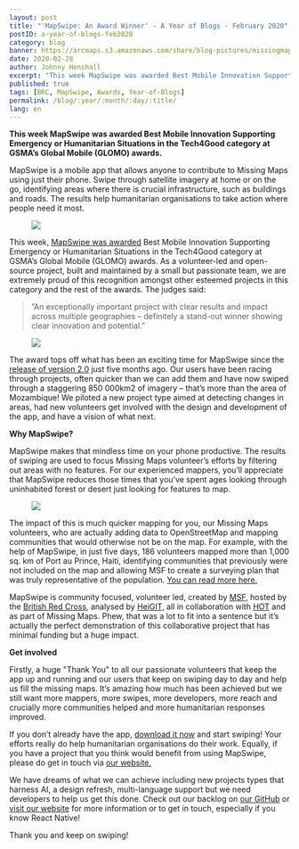 ```yaml
---
layout: post
title: "'MapSwipe: An Award Winner' - A Year of Blogs - February 2020"
postID: a-year-of-blogs-feb2020
category: blog
banner: https://arcmaps.s3.amazonaws.com/share/blog-pictures/missingmaps-blog_20191001_mapswipe-grid.png
date: 2020-02-28
author: Johnny Henshall
excerpt: "This week MapSwipe was awarded Best Mobile Innovation Supporting Emergency or Humanitarian Situations in the Tech4Good category at GSMA’s Global Mobile (GLOMO) awards. As a volunteer-led and open-source project, built and maintained by a small but passionate team, we are extremely proud of this recognition amongst other esteemed projects in this category and the rest of the awards."
published: true
tags: [BRC, MapSwipe, Awards, Year-of-Blogs]
permalink: /blog/:year/:month/:day/:title/
lang: en
---
```


**This week MapSwipe was awarded Best Mobile Innovation Supporting Emergency or Humanitarian Situations in the Tech4Good category at GSMA’s Global Mobile (GLOMO) awards.** 

MapSwipe is a mobile app that allows anyone to contribute to Missing Maps using just their phone. Swipe through satellite imagery at home or on the go, identifying areas where there is crucial infrastructure, such as buildings and roads. The results help humanitarian organisations to take action where people need it most.

<figure>
<img src="https://arcmaps.s3.amazonaws.com/share/blog-pictures/missingmaps-blog_20200228_longerbanner.png">
</figure>

This week, [MapSwipe was awarded](https://www.mwcbarcelona.com/glomos/mapswipe-formapswipe/) Best Mobile Innovation Supporting Emergency or Humanitarian Situations in the Tech4Good category at GSMA’s Global Mobile (GLOMO) awards. As a volunteer-led and open-source project, built and maintained by a small but passionate team, we are extremely proud of this recognition amongst other esteemed projects in this category and the rest of the awards. The judges said:

>”An exceptionally important project with clear results and impact across multiple geographies – definitely a stand-out winner showing clear innovation and potential.”


<figure>
<img src="https://arcmaps.s3.amazonaws.com/share/blog-pictures/missingmaps-blog_20200228_award.png">
</figure>

The award tops off what has been an exciting time for MapSwipe since the [release of version 2.0](http://www.missingmaps.org/blog/2019/10/01/MapSwipe-v2/) just five months ago. Our users have been racing through projects, often quicker than we can add them and have now swiped through a staggering 850 000km2 of imagery – that’s more than the area of Mozambique! We piloted a new project type aimed at detecting changes in areas, had new volunteers get involved with the design and development of the app, and have a vision of what next.

**Why MapSwipe?**

MapSwipe makes that mindless time on your phone productive. The results of swiping are used to focus Missing Maps volunteer’s efforts by filtering out areas with no features. For our experienced mappers, you’ll appreciate that MapSwipe reduces those times that you’ve spent ages looking through uninhabited forest or desert just looking for features to map.

<figure>
<img src="https://arcmaps.s3.amazonaws.com/share/blog-pictures/missingmaps-blog_20200228_example.png">
</figure>

The impact of this is much quicker mapping for you, our Missing Maps volunteers, who are actually adding data to OpenStreetMap and mapping communities that would otherwise not be on the map. For example, with the help of MapSwipe, in just five days, 186 volunteers mapped more than 1,000 sq. km of Port au Prince, Haiti, identifying communities that previously were not included on the map and allowing MSF to create a surveying plan that was truly representative of the population. [You can read more here.](http://www.missingmaps.org/blog/2018/06/25/mapswipe-story/)

MapSwipe is community focused, volunteer led, created by [MSF](https://www.msf.org.uk/), hosted by the [British Red Cross](https://www.redcross.org.uk/), analysed by [HeiGIT](https://heigit.org/), all in collaboration with [HOT](https://www.hotosm.org/) and as part of Missing Maps. Phew, that was a lot to fit into a sentence but it’s actually the perfect demonstration of this collaborative project that has minimal funding but a huge impact.

**Get involved**

Firstly, a huge "Thank You" to all our passionate volunteers that keep the app up and running and our users that keep on swiping day to day and help us fill the missing maps. It’s amazing how much has been achieved but we still want more mappers, more swipes, more developers, more reach and crucially more communities helped and more humanitarian responses improved.

If you don’t already have the app, [download it now](https://mapswipe.org/) and start swiping! Your efforts really do help humanitarian organisations do their work. Equally, if you have a project that you think would benefit from using MapSwipe, please do get in touch via [our website.](https://mapswipe.org/get-involved.html)

We have dreams of what we can achieve including new projects types that harness AI, a design refresh, multi-language support but we need developers to help us get this done. Check out our backlog on [our GitHub](https://github.com/mapswipe) or [visit our website](https://mapswipe.org/) for more information or to get in touch, especially if you know React Native!

Thank you and keep on swiping!
